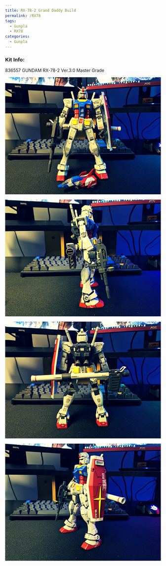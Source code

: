 ```yaml
---
title: RX-78-2 Grand Daddy Build
permalink: /RX78
tags:
  - Gunpla
  - RX78
categories:
  - Gunpla
---
```

### Kit Info:
836557 GUNDAM RX-78-2 Ver.3.0 Master Grade

![](/gunpla/RX78_1.png)

![](/gunpla/RX78_2.png)

![](/gunpla/RX78_3.png)

![](/gunpla/RX78_4.png)
